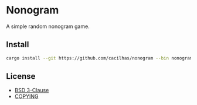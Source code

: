 [BSD 3-Clause]: https://opensource.org/licenses/BSD-3-Clause
[COPYING]: https://github.com/cacilhas/nonogram/blob/master/COPYING

# Nonogram

A simple random nonogram game.

## Install

```sh
cargo install --git https://github.com/cacilhas/nonogram --bin nonogram
```

## License

- [BSD 3-Clause][]
- [COPYING][]
